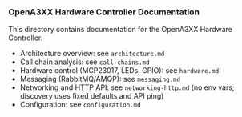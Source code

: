 ### OpenA3XX Hardware Controller Documentation

This directory contains documentation for the OpenA3XX Hardware Controller.

- Architecture overview: see `architecture.md`
- Call chain analysis: see `call-chains.md`
- Hardware control (MCP23017, LEDs, GPIO): see `hardware.md`
- Messaging (RabbitMQ/AMQP): see `messaging.md`
- Networking and HTTP API: see `networking-http.md` (no env vars; discovery uses fixed defaults and API ping)
- Configuration: see `configuration.md`


